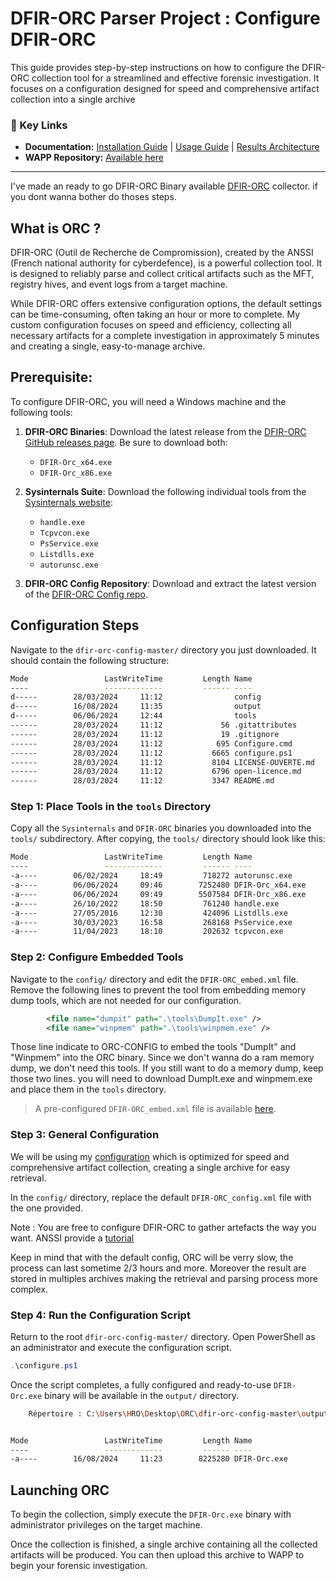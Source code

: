 
# DFIR-ORC Parser Project : Configure DFIR-ORC

This guide provides step-by-step instructions on how to configure the DFIR-ORC collection tool for a streamlined and effective forensic investigation. It focuses on a configuration designed for speed and comprehensive artifact collection into a single archive

### 📌  Key Links

* **Documentation:** [Installation Guide](https://github.com/youhgo/WFAPP/blob/master/ressources/documentation/how_to_install.md) | [Usage Guide](https://github.com/youhgo/WFAPP/blob/master/ressources/documentation/how_to_use.md) | [Results Architecture](https://github.com/youhgo/WFAPP/blob/master/ressources/documentation/Explaining_the_results.md)
* **WAPP Repository:** [Available here](https://github.com/youhgo/WFAPP)
---

I've made an ready to go DFIR-ORC Binary available [DFIR-ORC](https://github.com/youhgo/WFAPP/tree/master/api/ressources) collector. 
 if you dont wanna bother do thoses steps.

## What is ORC ?

DFIR-ORC (Outil de Recherche de Compromission), created by the ANSSI (French national authority for cyberdefence), is a powerful collection tool. It is designed to reliably parse and collect critical artifacts such as the MFT, registry hives, and event logs from a target machine.

While DFIR-ORC offers extensive configuration options, the default settings can be time-consuming, often taking an hour or more to complete. My custom configuration focuses on speed and efficiency, collecting all necessary artifacts for a complete investigation in approximately 5 minutes and creating a single, easy-to-manage archive.


## Prerequisite:

To configure DFIR-ORC, you will need a Windows machine and the following tools:

1. **DFIR-ORC Binaries**: Download the latest release from the [DFIR-ORC GitHub releases page](https://github.com/DFIR-ORC/dfir-orc/releases). Be sure to download both:

   * `DFIR-Orc_x64.exe`
   * `DFIR-Orc_x86.exe`

2. **Sysinternals Suite**: Download the following individual tools from the [Sysinternals website](https://learn.microsoft.com/en-us/sysinternals/downloads/):
   * `handle.exe`
   * `Tcpvcon.exe`
   * `PsService.exe`
   * `Listdlls.exe`
   * `autorunsc.exe`

3. **DFIR-ORC Config Repository**: Download and extract the latest version of the [DFIR-ORC Config repo](https://github.com/DFIR-ORC/dfir-orc-config).

## Configuration Steps

Navigate to the `dfir-orc-config-master/` directory you just downloaded. It should contain the following structure:

```bash
Mode                 LastWriteTime         Length Name
----                 -------------         ------ ----
d-----        28/03/2024     11:12                config
d-----        16/08/2024     11:35                output
d-----        06/06/2024     12:44                tools
------        28/03/2024     11:12             56 .gitattributes
------        28/03/2024     11:12             19 .gitignore
------        28/03/2024     11:12            695 Configure.cmd
------        28/03/2024     11:12           6665 configure.ps1
------        28/03/2024     11:12           8104 LICENSE-OUVERTE.md
------        28/03/2024     11:12           6796 open-licence.md
------        28/03/2024     11:12           3347 README.md
```

### Step 1: Place Tools in the `tools` Directory

Copy all the `Sysinternals` and `DFIR-ORC` binaries you downloaded into the `tools/` subdirectory.
After copying, the `tools/` directory should look like this:

```bash
Mode                 LastWriteTime         Length Name
----                 -------------         ------ ----
-a----        06/02/2024     18:49         718272 autorunsc.exe
-a----        06/06/2024     09:46        7252480 DFIR-Orc_x64.exe
-a----        06/06/2024     09:49        5507584 DFIR-Orc_x86.exe
-a----        26/10/2022     18:50         761240 handle.exe
-a----        27/05/2016     12:30         424096 Listdlls.exe
-a----        30/03/2023     16:58         268168 PsService.exe
-a----        11/04/2023     18:10         202632 tcpvcon.exe
```

### Step 2: Configure Embedded Tools

Navigate to the `config/` directory and edit the `DFIR-ORC_embed.xml` file.
Remove the following lines to prevent the tool from embedding memory dump tools, which are not needed for our configuration.

```xml
		<file name="dumpit" path=".\tools\DumpIt.exe" />
		<file name="winpmem" path=".\tools\winpmem.exe" />
```
Those line indicate to ORC-CONFIG to embed the tools "DumpIt" and "Winpmem" into the ORC binary. Since we don't wanna do a ram memory dump, we don't need this tools.
If you still want to do a memory dump, keep those two lines.
you will need to download DumpIt.exe and winpmem.exe and place them in the `tools` directory.

> A pre-configured `DFIR-ORC_embed.xml` file is available [here](https://github.com/youhgo/DOPP/blob/master/ressources/DFIR-ORC_embed.xml).

### Step 3: General Configuration

We will be using my [configuration](https://github.com/youhgo/WFAPP/blob/master/api/ressources/DFIR-ORC_config.xml)
 which is optimized for speed and comprehensive artifact collection, creating a single archive for easy retrieval.

In the  `config/` directory, replace the default `DFIR-ORC_config.xml` file with the one provided.

Note :
You are free to configure DFIR-ORC to gather artefacts the way you want. ANSSI provide a [tutorial](https://dfir-orc.github.io/configuration.html)

Keep in mind that with the default config, ORC will be verry slow, the process can last sometime 2/3 hours and more.
Moreover the result are stored in multiples archives making the retrieval and parsing process more complex.


### Step 4: Run the Configuration Script

Return to the root `dfir-orc-config-master/` directory. Open PowerShell as an administrator and execute the configuration script.
```PowerShell
.\configure.ps1
```

Once the script completes, a fully configured and ready-to-use `DFIR-Orc.exe` binary will be available in the `output/` directory.
```bash
    Répertoire : C:\Users\HRO\Desktop\ORC\dfir-orc-config-master\output


Mode                 LastWriteTime         Length Name
----                 -------------         ------ ----
-a----        16/08/2024     11:23        8225280 DFIR-Orc.exe
```
## Launching ORC

To begin the collection, simply execute the `DFIR-Orc.exe` binary with administrator privileges on the target machine.

Once the collection is finished, a single archive containing all the collected artifacts will be produced. You can then upload this archive to WAPP to begin your forensic investigation.


